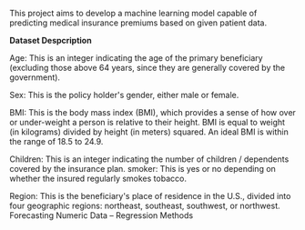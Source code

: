 This project aims to develop a machine learning model capable of predicting medical insurance premiums based on given patient data.

**Dataset Despcription**

Age: This is an integer indicating the age of the primary beneficiary (excluding those above 64 years, since they are generally covered by the government).

Sex: This is the policy holder's gender, either male or female.

BMI: This is the body mass index (BMI), which provides a sense of how over or under-weight a person is relative to their height. BMI is equal to weight (in kilograms) divided by height (in meters) squared. An ideal BMI is within the range of 18.5 to 24.9.

Children: This is an integer indicating the number of children / dependents covered by the insurance plan. smoker: This is yes or no depending on whether the insured regularly smokes tobacco.

Region: This is the beneficiary's place of residence in the U.S., divided into four geographic regions: northeast, southeast, southwest, or northwest. Forecasting Numeric Data – Regression Methods
